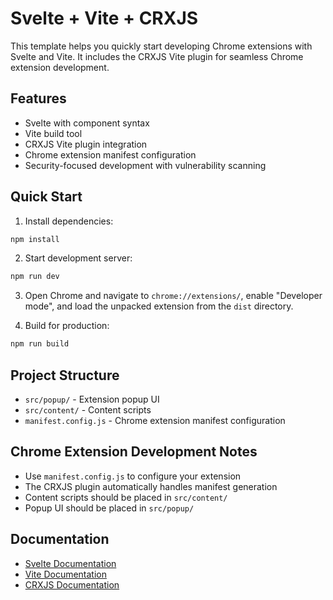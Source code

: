 # Svelte + Vite + CRXJS

This template helps you quickly start developing Chrome extensions with Svelte and Vite. It includes the CRXJS Vite plugin for seamless Chrome extension development.

## Features

- Svelte with component syntax
- Vite build tool
- CRXJS Vite plugin integration
- Chrome extension manifest configuration
- Security-focused development with vulnerability scanning

## Quick Start

1. Install dependencies:

```bash
npm install
```

2. Start development server:

```bash
npm run dev
```

3. Open Chrome and navigate to `chrome://extensions/`, enable "Developer mode", and load the unpacked extension from the `dist` directory.

4. Build for production:

```bash
npm run build
```

## Project Structure

- `src/popup/` - Extension popup UI
- `src/content/` - Content scripts
- `manifest.config.js` - Chrome extension manifest configuration

## Chrome Extension Development Notes

- Use `manifest.config.js` to configure your extension
- The CRXJS plugin automatically handles manifest generation
- Content scripts should be placed in `src/content/`
- Popup UI should be placed in `src/popup/`

## Documentation

- [Svelte Documentation](https://svelte.dev/)
- [Vite Documentation](https://vitejs.dev/)
- [CRXJS Documentation](https://crxjs.dev/vite-plugin)
